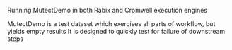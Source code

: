 Running MutectDemo in both Rabix and Cromwell execution engines

MutectDemo is a test dataset which exercises all parts of workflow, but yields empty results
It is designed to quickly test for failure of downstream steps

